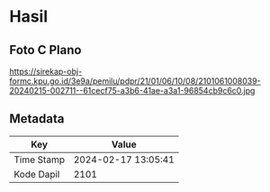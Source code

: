 # Hasil

## Foto C Plano

https://sirekap-obj-formc.kpu.go.id/3e9a/pemilu/pdpr/21/01/06/10/08/2101061008039-20240215-002711--61cecf75-a3b6-41ae-a3a1-96854cb9c6c0.jpg


## Metadata

| Key        | Value               |
| ---------- | ------------------- |
| Time Stamp | 2024-02-17 13:05:41 |
| Kode Dapil | 2101                |



